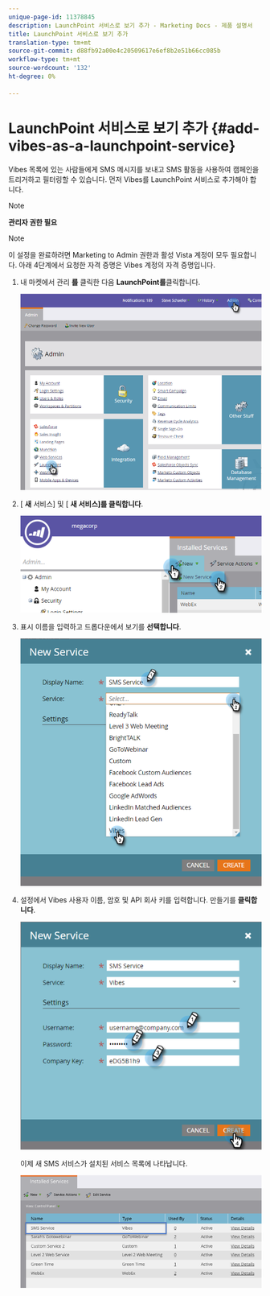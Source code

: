 ```yaml
---
unique-page-id: 11378845
description: LaunchPoint 서비스로 보기 추가 - Marketing Docs - 제품 설명서
title: LaunchPoint 서비스로 보기 추가
translation-type: tm+mt
source-git-commit: d88fb92a00e4c20509617e6ef8b2e51b66cc085b
workflow-type: tm+mt
source-wordcount: '132'
ht-degree: 0%

---
```



# LaunchPoint 서비스로 보기 추가 {#add-vibes-as-a-launchpoint-service}

Vibes 목록에 있는 사람들에게 SMS 메시지를 보내고 SMS 활동을 사용하여 캠페인을 트리거하고 필터링할 수 있습니다. 먼저 Vibes를 LaunchPoint 서비스로 추가해야 합니다.

>[!NOTE]
>
>**관리자 권한 필요**

>[!NOTE]
>
>이 설정을 완료하려면 Marketing to Admin 권한과 활성 Vista 계정이 모두 필요합니다. 아래 4단계에서 요청한 자격 증명은 Vibes 계정의 자격 증명입니다.

1. 내 마켓에서 관리 **를** 클릭한 다음 **LaunchPoint를**&#x200B;클릭합니다.

   ![](assets/image2016-7-27-9-3a31-3a17.png)

1. [ **새** 서비스] 및 [ **새 서비스]를 클릭합니다**.

   ![](assets/image2016-7-27-9-3a34-3a25.png)

1. 표시 이름을 입력하고 드롭다운에서 보기를 **선택합니다**.

   ![](assets/new-service-vibes.png)

1. 설정에서 Vibes 사용자 이름, 암호 및 API 회사 키를 입력합니다. 만들기를 **클릭합니다**.

   ![](assets/new-service-vibes-settings-2.png)

   이제 새 SMS 서비스가 설치된 서비스 목록에 나타납니다.

   ![](assets/image2016-7-27-9-3a45-3a1.png)

